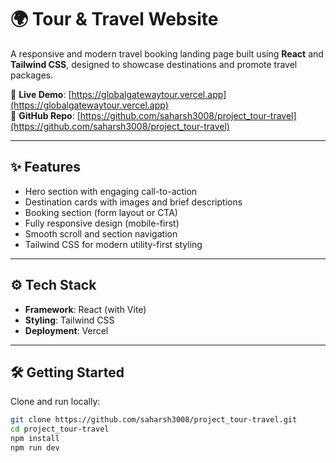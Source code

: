 # 🌍 Tour & Travel Website

A responsive and modern travel booking landing page built using **React** and **Tailwind CSS**, designed to showcase destinations and promote travel packages.

🔗 **Live Demo**: [https://globalgatewaytour.vercel.app](https://globalgatewaytour.vercel.app)  
📁 **GitHub Repo**: [https://github.com/saharsh3008/project_tour-travel](https://github.com/saharsh3008/project_tour-travel)

---

## ✨ Features

- Hero section with engaging call-to-action
- Destination cards with images and brief descriptions
- Booking section (form layout or CTA)
- Fully responsive design (mobile-first)
- Smooth scroll and section navigation
- Tailwind CSS for modern utility-first styling

---

## ⚙️ Tech Stack

- **Framework**: React (with Vite)
- **Styling**: Tailwind CSS
- **Deployment**: Vercel

---

## 🛠️ Getting Started

Clone and run locally:

```bash
git clone https://github.com/saharsh3008/project_tour-travel.git
cd project_tour-travel
npm install
npm run dev
